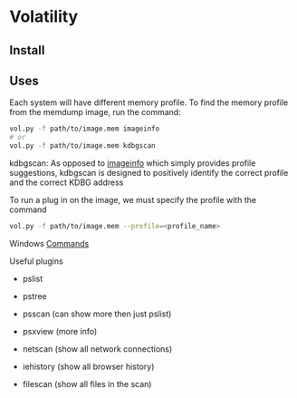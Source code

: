 
# Volatility

## Install

## Uses

Each system will have different memory profile. To find the memory profile from the memdump image, run the command:

``` bash
vol.py -f path/to/image.mem imageinfo
# or 
vol.py -f path/to/image.mem kdbgscan
```

kdbgscan: As opposed to [imageinfo](https://github.com/volatilityfoundation/volatility/wiki/Command-Reference#imageinfo) which simply provides profile suggestions, kdbgscan is designed to positively identify the correct profile and the correct KDBG address

To run a plug in on the image, we must specify the profile with the command

``` bash
vol.py -f path/to/image.mem --profile=<profile_name>
```

Windows [Commands](https://github.com/volatilityfoundation/volatility/wiki/Command-Reference)

Useful plugins

- pslist
- pstree
- psscan (can show more then just pslist)
- psxview (more info)

- netscan (show all network connections)
- iehistory (show all browser history)
- filescan (show all files in the scan)
